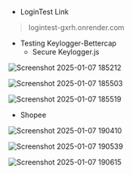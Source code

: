 - LoginTest Link
> logintest-gxrh.onrender.com

- Testing Keylogger-Bettercap
  - Secure Keylogger.js

![Screenshot 2025-01-07 185212](https://github.com/user-attachments/assets/4d8a1125-5277-48d7-a115-908af5707172)

![Screenshot 2025-01-07 185503](https://github.com/user-attachments/assets/88315caf-8d81-4e16-b393-d07968199bbf)

![Screenshot 2025-01-07 185519](https://github.com/user-attachments/assets/171ba774-a393-4c06-a06a-caff08d6d9d9)

- Shopee

![Screenshot 2025-01-07 190410](https://github.com/user-attachments/assets/0747c1a0-b600-4b68-b051-75e6e72f1948)

![Screenshot 2025-01-07 190539](https://github.com/user-attachments/assets/bb07d804-e209-424e-a614-efe475f0950a)

![Screenshot 2025-01-07 190615](https://github.com/user-attachments/assets/c2d8225b-000d-462b-b533-3dfed6865d19)
